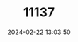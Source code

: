 ---
title: "11137"
category: "Laephotis namibensis"
draft: false
date: 2024-02-22 13:03:50
languages:
  English: ["Namibian Long-eared Bat", "Namib Long-eared Bat"]
---